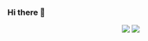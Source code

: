 ### Hi there 👋
<p align="center">
<picture>
<source 
  srcset="https://github-readme-stats.vercel.app/api?username=dariusdinu&show_icons=true&theme=gruvbox"
  media="(prefers-color-scheme: dark)"
/>
<source
  srcset="https://github-readme-stats.vercel.app/api?username=dariusdinu&show_icons=true"
  media="(prefers-color-scheme: light), (prefers-color-scheme: no-preference)"
/>
<img src="https://github-readme-stats.vercel.app/api?username=dariusdinu&show_icons=true" />
<picture>
<source 
  srcset="https://github-readme-stats.vercel.app/api/top-langs/?username=dariusdinu&layout=compact&theme=gruvbox"
/>
<source
  srcset="https://github-readme-stats.vercel.app/api/top-langs/?username=dariusdinu&layout=compact&theme=gruvbox"
/>
<img src="https://github-readme-stats.vercel.app/api/top-langs/?username=dariusdinu&layout=compact&theme=gruvbox" />
</picture>
</picture>
</p>

<!--
**dariusdinu/dariusdinu** is a ✨ _special_ ✨ repository because its `README.md` (this file) appears on your GitHub profile.
<div align="center">![Anurag's GitHub stats](https://github-readme-stats.vercel.app/api?username=dariusdinu&show_icons=true&theme=gruvbox)</div>
<div align="center"> [![Top Langs]()](https://github.com/anuraghazra/github-readme-stats)</div>
Here are some ideas to get you started:

- 🔭 I’m currently working on ...
- 🌱 I’m currently learning ...
- 👯 I’m looking to collaborate on ...
- 🤔 I’m looking for help with ...
- 💬 Ask me about ...
- 📫 How to reach me: ...
- 😄 Pronouns: ...
- ⚡ Fun fact: ...
-->
